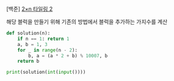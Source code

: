 [백준] [2×n 타일링 2](https://www.acmicpc.net/problem/11727)

해당 블럭을 만들기 위해 기존의 방법에서 블럭을 추가하는 가지수를 계산

```py
def solution(n):
    if n == 1: return 1
    a, b = 1, 3
    for _ in range(n - 2):
        b, a = (a * 2 + b) % 10007, b
    return b

print(solution(int(input())))
```
